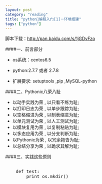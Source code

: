 ```yaml
---
layout: post
category: "reading"
title: "python编程入门[1]－环境搭建"
tags: ["python"]
---
```

 
脚本下载：<http://pan.baidu.com/s/1jGDvFzo>  

####一、前言部分

- os系统：centos6.5

- python:2.7.7 或者 2.7.8

- 扩展要求:
        setuptools ,pip	 ,MySQL-python		
		
		  

####二、Pythonic八荣八耻

- 以动手实践为荣 , 以只看不练为耻;
- 以打印日志为荣 , 以单步跟踪为耻;
- 以空格缩进为荣 , 以制表缩进为耻;
- 以单元测试为荣 , 以人工测试为耻;
- 以模块复用为荣 , 以复制粘贴为耻;
- 以多态应用为荣 , 以分支判断为耻;
- 以Pythonic为荣 , 以冗余拖沓为耻;
- 以总结分享为荣 , 以跪求其解为耻;

####三、实践这些原则

<pre class="prettyprint linenums">
    <!-- 包围其中 -->
    def test:
    	print os.mkdir()
</pre>
